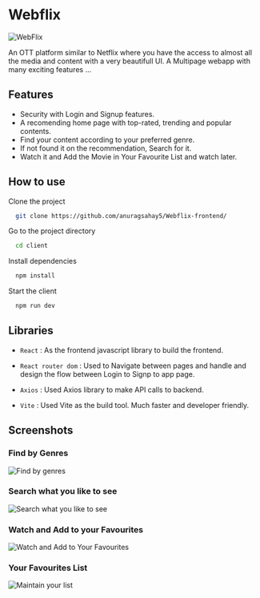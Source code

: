 # Webflix
![WebFlix](https://fontmeme.com/permalink/230620/d849efc19dda4821037c2fb4a746ed19.png)

An OTT platform similar to Netflix where you have the access to almost all the media and content with a very beautifull UI. 
A Multipage webapp with many exciting features ...

## Features

 - Security with Login and Signup features.
 - A recomending home page with top-rated, trending and popular contents.
 - Find your content according to your preferred genre.
 - If not found it on the recommendation, Search for it.
 - Watch it and Add the Movie in Your Favourite List and watch later.

## How to use

Clone the project

```bash
  git clone https://github.com/anuragsahay5/Webflix-frontend/
```

Go to the project directory

```bash
  cd client
```

Install dependencies

```bash
  npm install
```

Start the client

```bash
  npm run dev
```

## Libraries

- ``` React ``` : As the frontend javascript library to build the frontend.
  
- ``` React router dom ``` : Used to Navigate between pages and handle and design the flow between Login to Signp to app page.
  
- ``` Axios ``` : Used Axios library to make API calls to backend.

- ``` Vite ``` : Used Vite as the build tool. Much faster and developer friendly.


## Screenshots

### Find by Genres
![Find by genres](https://i.ibb.co/zsv8Drt/Find-by-genre.png)

### Search what you like to see
![Search what you like to see](https://i.ibb.co/wpdCs0m/Search-movie.png)

### Watch and Add to your Favourites
![Watch and Add to Your Favourites](https://i.ibb.co/Wkb3PzL/Watch-addtofav.jpg)

### Your Favourites List
![Maintain your list](https://i.ibb.co/yW8JNZp/favs-list.png)
